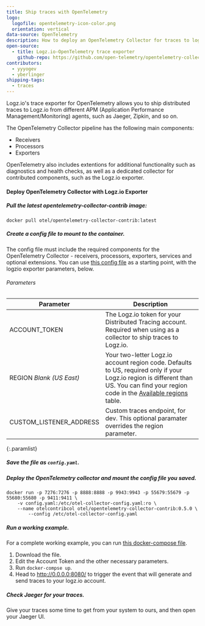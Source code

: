 ```yaml
---
title: Ship traces with OpenTelemetry
logo:
  logofile: opentelemetry-icon-color.png
  orientation: vertical
data-source: OpenTelemetry
description: How to deploy an OpenTelemetry Collector for traces to logz.io
open-source:
  - title: Logz.io-OpenTelemetry trace exporter
    github-repo: https://github.com/open-telemetry/opentelemetry-collector-contrib
contributors:
  - yyyogev
  - yberlinger
shipping-tags:
  - traces
---
```


Logz.io's trace exporter for OpenTelemetry allows you to ship distributed traces to Logz.io from different APM (Application Performance Management/Monitoring) agents, such as Jaeger, Zipkin, and so on.

The OpenTelemetry Collector pipeline has the following main components: 

* Receivers
* Processors 
* Exporters

OpenTelemetry also includes extentions for additional functionality such as diagnostics and health checks, as well as a dedicated collector for contributed components, such as the Logz.io exporter.

#### Deploy OpenTelemetry Collector with Logz.io Exporter

<div class="tasklist">

##### Pull the latest opentelemetry-collector-contrib image:

```
docker pull otel/opentelemetry-collector-contrib:latest
```

##### Create a config file to mount to the container. 
The config file must include the required components for the OpenTelemetry Collector - receivers, processors, exporters, services and optional extensions.
You can use [this config file](https://github.com/open-telemetry/opentelemetry-collector-contrib/exporter/logzioexporter/example/config.yaml) as a starting point, with the logzio exporter parameters, below.

###### Parameters

| Parameter | Description |
|---|---|
| ACCOUNT_TOKEN <span class="required-param"></span> | The Logz.io token for your Distributed Tracing account. Required when using as a collector to ship traces to Logz.io.  |
| REGION <span class="default-param">_Blank (US East)_</span> |  Your two-letter Logz.io account region code. Defaults to US, required only if your Logz.io region is different than US. You can find your region code in the [Available regions](https://docs.logz.io/user-guide/accounts/account-region.html#available-regions) table. |
| CUSTOM_LISTENER_ADDRESS | Custom traces endpoint, for dev. This optional paramater overrides the region parameter.|
{:.paramlist}


##### Save the file as `config.yaml`.

##### Deploy the OpenTelemetry collector and mount the config file you saved.

```
docker run -p 7276:7276 -p 8888:8888 -p 9943:9943 -p 55679:55679 -p 55680:55680 -p 9411:9411 \
    -v config.yaml:/etc/otel-collector-config.yaml:ro \
    --name otelcontribcol otel/opentelemetry-collector-contrib:0.5.0 \
        --config /etc/otel-collector-config.yaml
```

##### Run a working example.
For a complete working example, you can run [this docker-compose file](https://docs.logz.io/shipping-config-samples/docker-compose.yaml). 

  1. Download the file.
  2. Edit the Account Token and the other necessary parameters.
  3. Run `docker-compse up`. 
  4. Head to http://0.0.0.0:8080/ to trigger the event that will generate and send traces to your logz.io account.

##### Check Jaeger for your traces.

Give your traces some time to get from your system to ours,
and then open your Jaeger UI.
